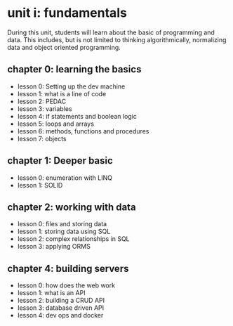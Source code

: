 # unit i: fundamentals

During this unit, students will learn about the basic of programming and data. This includes, but is not limited to thinking algorithmically, normalizing data and object oriented programming.

## chapter 0: learning the basics

- lesson 0: Setting up the dev machine
- lesson 1: what is a line of code
- lesson 2: PEDAC
- lesson 3: variables
- lesson 4: if statements and boolean logic
- lesson 5: loops and arrays
- lesson 6: methods, functions and procedures
- lesson 7: objects

## chapter 1: Deeper basic

- lesson 0: enumeration with LINQ
- lesson 1: SOLID

## chapter 2: working with data

- lesson 0: files and storing data
- lesson 1: storing data using SQL
- lesson 2: complex relationships in SQL
- lesson 3: applying ORMS

## chapter 4: building servers

- lesson 0: how does the web work
- lesson 1: what is an API
- lesson 2: building a CRUD API
- lesson 3: database driven API
- lesson 4: dev ops and docker

